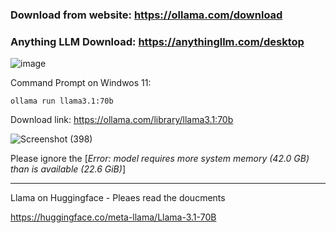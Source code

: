 ### Download from website: https://ollama.com/download

### Anything LLM Download: https://anythingllm.com/desktop

![image](https://github.com/user-attachments/assets/0c07fdf9-fd93-4e49-a1f7-dd2db2a0d8a6)

Command Prompt on Windwos 11: 

    ollama run llama3.1:70b

Download link: https://ollama.com/library/llama3.1:70b

  ![Screenshot (398)](https://github.com/user-attachments/assets/a0763842-17bc-4c0c-b6b7-49b05aaf1691)

Please ignore the [_Error: model requires more system memory (42.0 GB) than is available (22.6 GiB)_]

-----------------------------------------------------------------------------------------------------
Llama on Huggingface - Pleaes read the doucments

https://huggingface.co/meta-llama/Llama-3.1-70B

